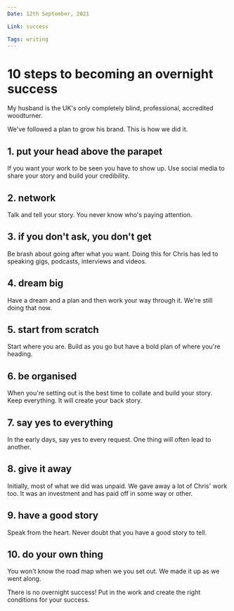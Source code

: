 ```yaml
---
Date: 12th September, 2021

Link: success

Tags: writing
---
```


# 10 steps to becoming an overnight success

My husband is the UK's only completely blind, professional, accredited woodturner.

We've followed a plan to grow his brand. This is how we did it.

## 1. put your head above the parapet

If you want your work to be seen you have to show up. Use social media to share your story and build your credibility.

## 2. network

Talk and tell your story. You never know who's paying attention.

## 3. if you don't ask, you don't get

Be brash about going after what you want. Doing this for Chris has led to speaking gigs, podcasts, interviews and videos.

## 4. dream big

Have a dream and a plan and then work your way through it. We're still doing that now.

## 5. start from scratch

Start where you are. Build as you go but have a bold plan of where you're heading.

## 6. be organised

When you're setting out is the best time to collate and build your story. Keep everything. It will create your back story.

## 7. say yes to everything

In the early days, say yes to every request. One thing will often lead to another.

## 8. give it away

Initially, most of what we did was unpaid. We gave away a lot of Chris' work too. It was an investment and has paid off in some way or other.

## 9. have a good story

Speak from the heart. Never doubt that you have a good story to tell.

## 10. do your own thing

You won't know the road map when we you set out. We made it up as we went along.

There is no overnight success! Put in the work and create the right conditions for your success.